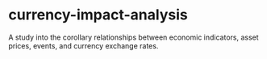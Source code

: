 # currency-impact-analysis
A study into the corollary relationships between economic indicators, asset prices, events, and currency exchange rates.
